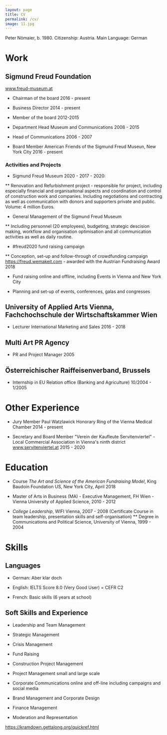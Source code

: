 ```yaml
---
layout: page
title: CV
permalink: /cv/
image: 11.jpg
---
```


Peter Nömaier, b. 1980. Citizenship: Austria. Main Language: German

# Work

## Sigmund Freud Foundation

www.freud-museum.at

* Chairman of the board 2016 - present

* Business Director 2014 - present

* Member of the board 2012-2015

* Department Head Museum and Communications 2008 - 2015

* Head of Communications 2006 - 2007

* Board Member American Friends of the Sigmund Freud Museun, New York City 2016 - present

### Activities and Projects

* Sigmund Freud Museum 2020 - 2017 - 2020:

** Renovation and Refurbishment project - responsible for project, including especially financial and organisaitonal aspects and coordination and control of construction work and companies. Including negotiations and contracting as well as communication with donors and supporters private and public. Volume: 4 million Euros.

* General Management of the Sigmund Freud Museum

** Including personnel (20 employees), budgeting, strategic descision making, workflow and organisation optimisation and all communication activities as well as daily routine.

* #freud2020 fund raising campaign

** Conception, set-up and follow-through of crowdfunding campaign https://freud.wemakeit.com - awarded with the Austrian Fundraising Award 2018

* Fund raising online and offline, including Events in Vienna and New York City

* Planning and set-up of events, conferences, galas and congresses


##  University of Applied Arts Vienna, Fachchochschule der Wirtschaftskammer Wien

* Lecturer International Marketing and Sales 2016 - 2018

##  Multi Art PR Agency

* PR and Project Manager 2005

## Österreichischer Raiffeisenverband, Brussels

* Internship in EU Relation office (Banking and Agriculture) 10/2004 - 1/2005

# Other Experience

* Jury Member Paul Watzlawick Honorary Ring of the Vienna Medical Chamber 2014 - present

* Secretary and Board Member "Verein der Kaufleute Servitenviertel" - Local Commercial Association in Vienna's ninth district www.servitenviertel.at 2015 - 2020


# Education

* Course *The Art and Science of the American Fundraising Model*, King Baudoin Foundation US, New York City, April 2018

* Master of Arts in Business (MA) - Executive Management, FH Wien - Vienna University of Applied Science, 2010 - 2012

* *College Leadership*, WIFI Vienna, 2007 - 2008 (Certificate Course in team leadership, presentation skills and self-organisation)
** Degree in Communications and Political Science, University of Vienna, 1999 - 2004

# Skills

## Languages

* German: Aber klar doch

* English: IELTS Score 8.0 (Very Good User) = CEFR C2

* French: Basic skills (6 years at school)

## Soft Skills and Experience

* Leadership and Team Management

* Strategic Management

* Crisis Management

* Fund Raising

* Construction Project Management

* Project Management small and large scale

* Corporate Communications online and off-line including campaigns and social media

* Brand Management and Corporate Design

* Finance Management

* Moderation and Representation




https://kramdown.gettalong.org/quickref.html
